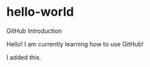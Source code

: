 # hello-world
GitHub Introduction

Hello! I am currently learning how to use GitHub!

I added this.
